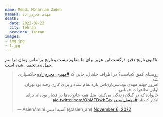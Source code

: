 ```yaml
---
name: Mehdi Moharram Zadeh
nameFa: مهدی محرم‌زاده
death:
  date: 2022-09-22
  city: Tehran
  province: Tehran
images:
- img.jpg
- 1.jpg
---
```


تاکنون تاریخ دقیق درگشت این عزیز برای ما معلوم نیست و تاریخ براساس زمان مراسم چهل وی تخمین شده است.

<blockquote class="twitter-tweet"><p lang="fa" dir="rtl">روستای کمق کجاست؟ در اطراف خلخال، جایی که <a href="https://twitter.com/hashtag/%D9%85%D9%87%D8%AF%DB%8C_%D9%85%D8%AD%D8%B1%D9%85%E2%80%8C%D8%B2%D8%A7%D8%AF%D9%87?src=hash&amp;ref_src=twsrc%5Etfw">#مهدی_محرم‌زاده</a> خاکسپاری شد.<br>امروز چهلم مهدی بود.سربازی‌اش تازه تمام شده و برای کاری رفته بود تهران. اوایل تظاهرات خیابانی… <br>خانواده که در گیلان زندگی می‌کنند، مثل همه خانواده‌ها در فشار بوده‌اند برای انکار کشتار.<a href="https://twitter.com/hashtag/%D9%85%D9%87%D8%B3%D8%A7_%D8%A7%D9%85%DB%8C%D9%86%DB%8C?src=hash&amp;ref_src=twsrc%5Etfw">#مهسا_امینی</a> <a href="https://t.co/ObMFDwbEox">pic.twitter.com/ObMFDwbEox</a></p>&mdash; AsiehAmini آسیه امینی (@asieh_am) <a href="https://twitter.com/asieh_am/status/1589325596659945472?ref_src=twsrc%5Etfw">November 6, 2022</a></blockquote> <script async src="https://platform.twitter.com/widgets.js" charset="utf-8"></script>

